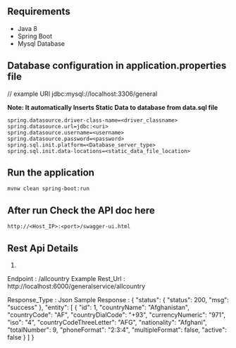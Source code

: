 ## Requirements
- Java 8
- Spring Boot
- Mysql Database


## Database configuration in application.properties file
// example URI jdbc:mysql://localhost:3306/general

**Note: It automatically Inserts Static Data to database from data.sql file**
```
spring.datasource.driver-class-name=<driver_classname>
spring.datasource.url=jdbc:<uri> 
spring.datasource.username=<username>
spring.datasource.password=<password>
spring.sql.init.platform=<Database_server_type>
spring.sql.init.data-locations=<static_data_file_location>
```
## Run the application
```
mvnw clean spring-boot:run
```
## After run Check the API doc here
```
http://<Host_IP>:<port>/swagger-ui.html
```

## Rest Api Details
1. 
Endpoint : /allcountry
Example Rest_Url : http://localhost:6000/generalservice/allcountry

Response_Type : Json
Sample Response : {
    "status": {
        "status": 200,
        "msg": "success"
    },
    "entity": [
        {
            "id": 1,
            "countryName": "Afghanistan",
            "countryCode": "AF",
            "countryDialCode": "+93",
            "currencyNumeric": "971",
            "iso": "4",
            "countryCodeThreeLetter": "AFG",
            "nationality": "Afghani",
            "totalNumber": 9,
            "phoneFormat": "2:3:4",
            "multipleFormat": false,
            "active": false
        }
    ]
}